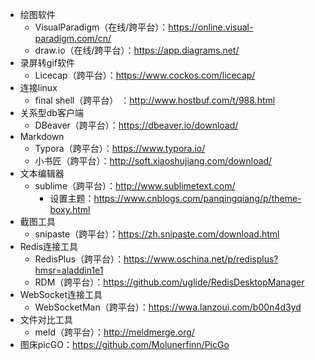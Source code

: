 - 绘图软件
  - VisualParadigm（在线/跨平台）：https://online.visual-paradigm.com/cn/
  - draw.io（在线/跨平台）：https://app.diagrams.net/
- 录屏转gif软件
  - Licecap（跨平台）：https://www.cockos.com/licecap/
- 连接linux
  - final shell（跨平台） ：http://www.hostbuf.com/t/988.html
- 关系型db客户端
  - DBeaver（跨平台）：https://dbeaver.io/download/
- Markdown
  - Typora（跨平台）：https://www.typora.io/
  - 小书匠（跨平台）：http://soft.xiaoshujiang.com/download/
- 文本编辑器
  - sublime（跨平台）：http://www.sublimetext.com/
    - 设置主题：https://www.cnblogs.com/panqingqiang/p/theme-boxy.html
- 截图工具
  - snipaste（跨平台）：https://zh.snipaste.com/download.html
- Redis连接工具
  - RedisPlus（跨平台）：https://www.oschina.net/p/redisplus?hmsr=aladdin1e1
  - RDM（跨平台）：https://github.com/uglide/RedisDesktopManager
- WebSocket连接工具
  - WebSocketMan（跨平台）：https://wwa.lanzoui.com/b00n4d3yd
- 文件对比工具
  -   meld（跨平台）：http://meldmerge.org/
- 图床picGO：https://github.com/Molunerfinn/PicGo

